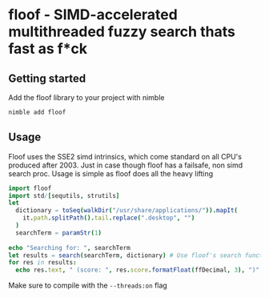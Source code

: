 # floof - SIMD-accelerated multithreaded fuzzy search thats fast as f*ck
## Getting started
Add the floof library to your project with nimble
```sh
nimble add floof
```
## Usage
Floof uses the SSE2 simd intrinsics, which come standard on all CPU's produced after 2003. Just in case though floof has a failsafe, non simd search proc. Usage is simple as floof does all the heavy lifting
```nim
import floof
import std/[sequtils, strutils]
let
  dictionary = toSeq(walkDir("/usr/share/applications/")).mapIt(
    it.path.splitPath().tail.replace(".desktop", "")
  )
  searchTerm = paramStr(1)
  
echo "Searching for: ", searchTerm
let results = search(searchTerm, dictionary) # Use floof's search function
for res in results:
  echo res.text, " (score: ", res.score.formatFloat(ffDecimal, 3), ")"
```
Make sure to compile with the `--threads:on` flag
